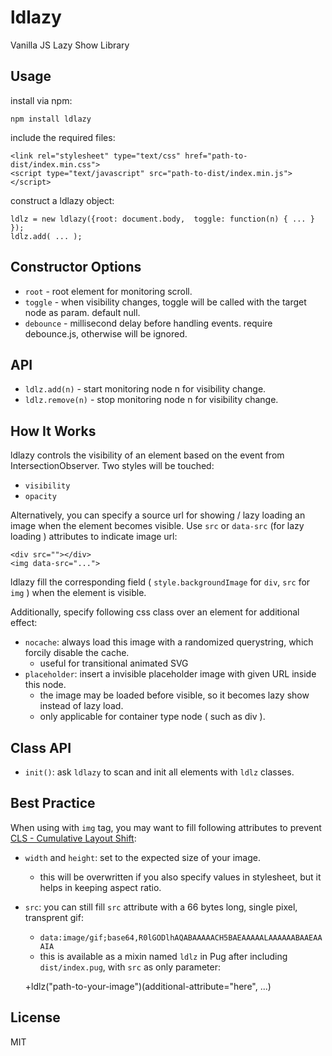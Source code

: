 # ldlazy

Vanilla JS Lazy Show Library


## Usage

install via npm:

    npm install ldlazy


include the required files:

    <link rel="stylesheet" type="text/css" href="path-to-dist/index.min.css">
    <script type="text/javascript" src="path-to-dist/index.min.js"></script>


construct a ldlazy object:

    ldlz = new ldlazy({root: document.body,  toggle: function(n) { ... } });
    ldlz.add( ... );


## Constructor Options

 - `root` - root element for monitoring scroll.
 - `toggle` - when visibility changes, toggle will be called with the target node as param. default null.
 - `debounce` - millisecond delay before handling events. require debounce.js, otherwise will be ignored.


## API

 - `ldlz.add(n)` - start monitoring node n for visibility change.
 - `ldlz.remove(n)` - stop monitoring node n for visibility change.


## How It Works

ldlazy controls the visibility of an element based on the event from IntersectionObserver. Two styles will be touched:

 - `visibility`
 - `opacity`

Alternatively, you can specify a source url for showing / lazy loading an image when the element becomes visible. Use `src` or `data-src` (for lazy loading ) attributes to indicate image url:

    <div src=""></div>
    <img data-src="...">

ldlazy fill the corresponding field ( `style.backgroundImage` for `div`, `src` for `img` ) when the element is visible.

Additionally, specify following css class over an element for additional effect:

 - `nocache`: always load this image with a randomized querystring, which forcily disable the cache.
   - useful for transitional animated SVG 
 - `placeholder`: insert a invisible placeholder image with given URL inside this node.
   - the image may be loaded before visible, so it becomes lazy show instead of lazy load.
   - only applicable for container type node ( such as div ).


## Class API

 - `init()`: ask `ldlazy` to scan and init all elements with `ldlz` classes.


## Best Practice

When using with `img` tag, you may want to fill following attributes to prevent [CLS - Cumulative Layout Shift](https://web.dev/cls/):

 - `width` and `height`: set to the expected size of your image.
   - this will be overwritten if you also specify values in stylesheet, but it helps in keeping aspect ratio.
 - `src`: you can still fill `src` attribute with a 66 bytes long, single pixel, transprent gif:
   - `data:image/gif;base64,R0lGODlhAQABAAAAACH5BAEAAAAALAAAAAABAAEAAAIA`
   - this is available as a mixin named `ldlz` in Pug after including `dist/index.pug`, with `src` as only parameter:

    +ldlz("path-to-your-image")(additional-attribute="here", ...)


## License

MIT

